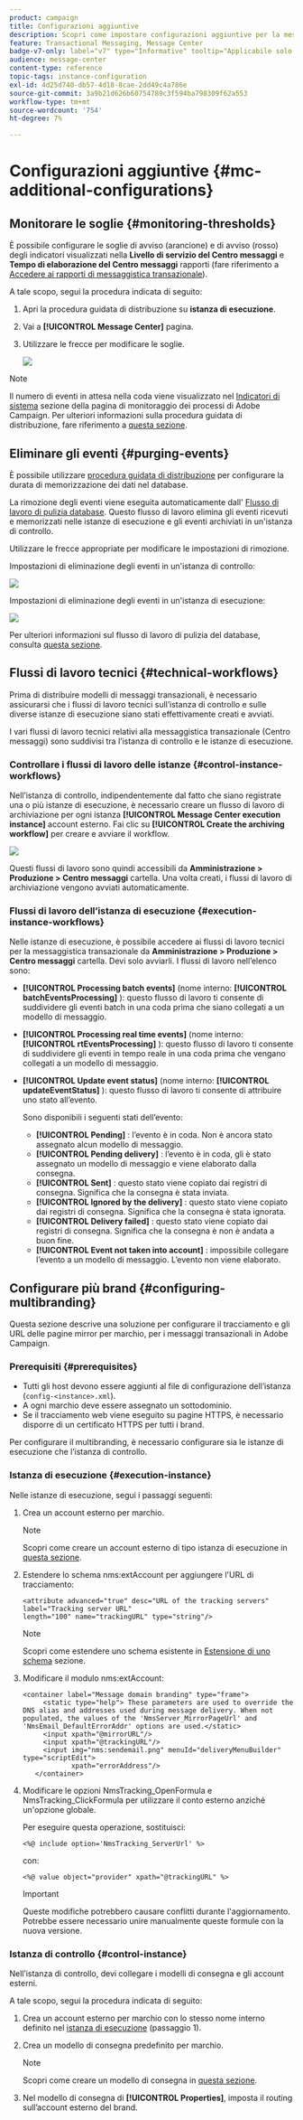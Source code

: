 ```yaml
---
product: campaign
title: Configurazioni aggiuntive
description: Scopri come impostare configurazioni aggiuntive per la messaggistica transazionale in Adobe Campaign Classic
feature: Transactional Messaging, Message Center
badge-v7-only: label="v7" type="Informative" tooltip="Applicabile solo a Campaign Classic v7"
audience: message-center
content-type: reference
topic-tags: instance-configuration
exl-id: 4d25d740-db57-4d18-8cae-2dd49c4a786e
source-git-commit: 3a9b21d626b60754789c3f594ba798309f62a553
workflow-type: tm+mt
source-wordcount: '754'
ht-degree: 7%

---
```


# Configurazioni aggiuntive {#mc-additional-configurations}



## Monitorare le soglie {#monitoring-thresholds}

È possibile configurare le soglie di avviso (arancione) e di avviso (rosso) degli indicatori visualizzati nella **Livello di servizio del Centro messaggi** e **Tempo di elaborazione del Centro messaggi** rapporti (fare riferimento a [Accedere ai rapporti di messaggistica transazionale](../../message-center/using/about-transactional-messaging-reports.md)).

A tale scopo, segui la procedura indicata di seguito:

1. Apri la procedura guidata di distribuzione su **istanza di esecuzione**.

1. Vai a **[!UICONTROL Message Center]** pagina.

1. Utilizzare le frecce per modificare le soglie.

   ![](assets/messagecenter_monitor_events_001.png)

>[!NOTE]
>
>Il numero di eventi in attesa nella coda viene visualizzato nel [Indicatori di sistema](../../production/using/monitoring-processes.md#system-indicators) sezione della pagina di monitoraggio dei processi di Adobe Campaign. Per ulteriori informazioni sulla procedura guidata di distribuzione, fare riferimento a [questa sezione](../../installation/using/deploying-an-instance.md#deployment-wizard).

## Eliminare gli eventi {#purging-events}

È possibile utilizzare [procedura guidata di distribuzione](../../production/using/database-cleanup-workflow.md#deployment-wizard) per configurare la durata di memorizzazione dei dati nel database.

La rimozione degli eventi viene eseguita automaticamente dall&#39; [Flusso di lavoro di pulizia database](../../production/using/database-cleanup-workflow.md). Questo flusso di lavoro elimina gli eventi ricevuti e memorizzati nelle istanze di esecuzione e gli eventi archiviati in un&#39;istanza di controllo.

Utilizzare le frecce appropriate per modificare le impostazioni di rimozione.

Impostazioni di eliminazione degli eventi in un&#39;istanza di controllo:

![](assets/messagecenter_delete_events_001.png)

Impostazioni di eliminazione degli eventi in un&#39;istanza di esecuzione:

![](assets/messagecenter_delete_events_002.png)

Per ulteriori informazioni sul flusso di lavoro di pulizia del database, consulta [questa sezione](../../production/using/database-cleanup-workflow.md).


## Flussi di lavoro tecnici {#technical-workflows}

Prima di distribuire modelli di messaggi transazionali, è necessario assicurarsi che i flussi di lavoro tecnici sull’istanza di controllo e sulle diverse istanze di esecuzione siano stati effettivamente creati e avviati.

I vari flussi di lavoro tecnici relativi alla messaggistica transazionale (Centro messaggi) sono suddivisi tra l’istanza di controllo e le istanze di esecuzione.

### Controllare i flussi di lavoro delle istanze {#control-instance-workflows}

Nell’istanza di controllo, indipendentemente dal fatto che siano registrate una o più istanze di esecuzione, è necessario creare un flusso di lavoro di archiviazione per ogni istanza **[!UICONTROL Message Center execution instance]** account esterno. Fai clic su **[!UICONTROL Create the archiving workflow]** per creare e avviare il workflow.

![](assets/messagecenter_archiving_002.png)

Questi flussi di lavoro sono quindi accessibili da **Amministrazione > Produzione > Centro messaggi** cartella. Una volta creati, i flussi di lavoro di archiviazione vengono avviati automaticamente.

<!--**Minimal architecture**

Once the control and execution modules are installed on the same instance, you must create the archiving workflow using the deployment wizard. Click the **[!UICONTROL Create the archiving workflow]** button to create and start the workflow.

![](assets/messagecenter_archiving_001.png)-->

### Flussi di lavoro dell’istanza di esecuzione {#execution-instance-workflows}

Nelle istanze di esecuzione, è possibile accedere ai flussi di lavoro tecnici per la messaggistica transazionale da **Amministrazione > Produzione > Centro messaggi** cartella. Devi solo avviarli. I flussi di lavoro nell’elenco sono:

* **[!UICONTROL Processing batch events]** (nome interno: **[!UICONTROL batchEventsProcessing]** ): questo flusso di lavoro ti consente di suddividere gli eventi batch in una coda prima che siano collegati a un modello di messaggio.
* **[!UICONTROL Processing real time events]** (nome interno: **[!UICONTROL rtEventsProcessing]** ): questo flusso di lavoro ti consente di suddividere gli eventi in tempo reale in una coda prima che vengano collegati a un modello di messaggio.
* **[!UICONTROL Update event status]** (nome interno: **[!UICONTROL updateEventStatus]** ): questo flusso di lavoro ti consente di attribuire uno stato all’evento.

  Sono disponibili i seguenti stati dell’evento:

   * **[!UICONTROL Pending]** : l’evento è in coda. Non è ancora stato assegnato alcun modello di messaggio.
   * **[!UICONTROL Pending delivery]** : l’evento è in coda, gli è stato assegnato un modello di messaggio e viene elaborato dalla consegna.
   * **[!UICONTROL Sent]** : questo stato viene copiato dai registri di consegna. Significa che la consegna è stata inviata.
   * **[!UICONTROL Ignored by the delivery]** : questo stato viene copiato dai registri di consegna. Significa che la consegna è stata ignorata.
   * **[!UICONTROL Delivery failed]** : questo stato viene copiato dai registri di consegna. Significa che la consegna è non è andata a buon fine.
   * **[!UICONTROL Event not taken into account]** : impossibile collegare l’evento a un modello di messaggio. L’evento non viene elaborato.

## Configurare più brand {#configuring-multibranding}

Questa sezione descrive una soluzione per configurare il tracciamento e gli URL delle pagine mirror per marchio, per i messaggi transazionali in Adobe Campaign.

### Prerequisiti {#prerequisites}

* Tutti gli host devono essere aggiunti al file di configurazione dell’istanza (`config-<instance>.xml`).
* A ogni marchio deve essere assegnato un sottodominio.
* Se il tracciamento web viene eseguito su pagine HTTPS, è necessario disporre di un certificato HTTPS per tutti i brand.

Per configurare il multibranding, è necessario configurare sia le istanze di esecuzione che l’istanza di controllo.

### Istanza di esecuzione {#execution-instance}

Nelle istanze di esecuzione, segui i passaggi seguenti:

1. Crea un account esterno per marchio.

   >[!NOTE]
   >
   >Scopri come creare un account esterno di tipo istanza di esecuzione in [questa sezione](../../message-center/using/configuring-instances.md#control-instance).

1. Estendere lo schema nms:extAccount per aggiungere l&#39;URL di tracciamento:

   ```
   <attribute advanced="true" desc="URL of the tracking servers" label="Tracking server URL"
   length="100" name="trackingURL" type="string"/>
   ```

   >[!NOTE]
   >
   >Scopri come estendere uno schema esistente in [Estensione di uno schema](../../configuration/using/extending-a-schema.md) sezione.

1. Modificare il modulo nms:extAccount:

   ```
   <container label="Message domain branding" type="frame">
        <static type="help"> These parameters are used to override the DNS alias and addresses used during message delivery. When not populated, the values of the 'NmsServer_MirrorPageUrl' and 'NmsEmail_DefaultErrorAddr' options are used.</static>
        <input xpath="@mirrorURL"/>
        <input xpath="@trackingURL"/>
        <input img="nms:sendemail.png" menuId="deliveryMenuBuilder" type="scriptEdit">
               xpath="errorAddress"/>
      </container>
   ```

1. Modificare le opzioni NmsTracking_OpenFormula e NmsTracking_ClickFormula per utilizzare il conto esterno anziché un&#39;opzione globale.

   Per eseguire questa operazione, sostituisci:

   ```
   <%@ include option='NmsTracking_ServerUrl' %>
   ```

   con:

   ```
   <%@ value object="provider" xpath="@trackingURL" %>
   ```

   >[!IMPORTANT]
   >
   >Queste modifiche potrebbero causare conflitti durante l&#39;aggiornamento. Potrebbe essere necessario unire manualmente queste formule con la nuova versione.

### Istanza di controllo {#control-instance}

Nell’istanza di controllo, devi collegare i modelli di consegna e gli account esterni.

A tale scopo, segui la procedura indicata di seguito:

1. Crea un account esterno per marchio con lo stesso nome interno definito nel [istanza di esecuzione](#execution-instance) (passaggio 1).

1. Crea un modello di consegna predefinito per marchio.

   >[!NOTE]
   >
   >    Scopri come creare un modello di consegna in [questa sezione](../../delivery/using/creating-a-delivery-template.md#creating-a-new-template).

1. Nel modello di consegna di **[!UICONTROL Properties]**, imposta il routing sull’account esterno del brand.
